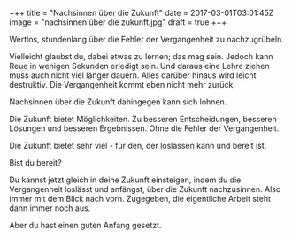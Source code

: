 +++
title = "Nachsinnen über die Zukunft"
date = 2017-03-01T03:01:45Z
image = "nachsinnen über die zukunft.jpg"
draft = true
+++

Wertlos, stundenlang über die Fehler der Vergangenheit zu nachzugrübeln.

Vielleicht glaubst du, dabei etwas zu lernen;  das mag sein. Jedoch kann Reue in wenigen Sekunden erledigt sein. Und daraus eine Lehre ziehen muss auch nicht viel länger dauern. Alles darüber hinaus wird leicht destruktiv. Die Vergangenheit kommt eben nicht mehr zurück.

Nachsinnen über die Zukunft dahingegen kann sich lohnen.

Die Zukunft bietet Möglichkeiten. Zu besseren Entscheidungen, besseren Lösungen und besseren Ergebnissen. Ohne die Fehler der Vergangenheit. 

Die Zukunft bietet sehr viel - für den, der loslassen kann und bereit ist.

Bist du bereit?

Du kannst jetzt gleich in deine Zukunft einsteigen, indem du die Vergangenheit loslässt und anfängst, über die Zukunft nachzusinnen. Also immer mit dem Blick nach vorn. Zugegeben, die eigentliche Arbeit steht dann immer noch aus.

Aber du hast einen guten Anfang gesetzt.